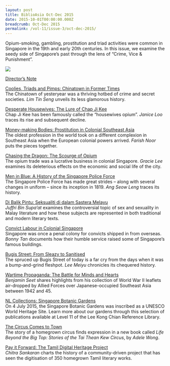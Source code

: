 ```yaml
---
layout: post
title: BiblioAsia Oct-Dec 2015
date: 2015-10-01T00:00:00.000Z
breadcrumb: Oct-Dec 2015
permalink: /vol-11/issue-3/oct-dec-2015/
---
```

Opium-smoking, gambling, prostitution and triad activities were common in Singapore in the 19th and early 20th centuries. In this issue, we examine the seedy side of Singapore’s past through the lens of “Crime, Vice & Punishment”.

<img src="/images/Vol-11-issue-3/Vol11_Iss3.jpg">

[Director’s Note](/vol-11/issue-3/oct-dec-2015/director-note)

[Coolies, Triads and Pimps: Chinatown in Former Times](/vol-11/issue-3/oct-dec-2015/coolies)<br>The Chinatown of yesteryear was a thriving hotbed of crime and secret societies. *Lim Tin Seng* unveils its less glamorous history.

[Desperate Housewives: The Lure of Chap Ji Kee](/vol-11/issue-3/oct-dec-2015/housewives)<br>Chap Ji Kee has been famously called the “housewives opium”. *Janice Loo* traces its rise and subsequent decline.

[Money-making Bodies: Prostitution in Colonial Southeast Asia](/vol-11/issue-3/oct-dec-2015/bodies)<br>The oldest profession in the world took on a different complexion in Southeast Asia when the European colonial powers arrived. *Farish Noor* puts the pieces together.

[Chasing the Dragon: The Scourge of Opium](/vol-11/issue-3/oct-dec-2015/dragon)<br>The opium trade was a lucrative business in colonial Singapore. *Gracie Lee* examines its deleterious effects on the economic and social life of the city.

[Men in Blue: A History of the Singapore Police Force](/vol-11/issue-3/oct-dec-2015/blue)<br>The Singapore Police Force has made great strides – along with several changes in uniform – since its inception in 1819. *Ang Seow Leng* traces its history. 

[Di Balik Pintu: Seksualiti di dalam Sastera Melayu](/vol-11/issue-3/oct-dec-2015/pintu)<br>*Juffri Bin Supa’at* examines the controversial topic of sex and sexuality in Malay literature and how these subjects are represented in both traditional and modern literary texts. 

[Convict Labour in Colonial Singapore](/vol-11/issue-3/oct-dec-2015/convict)<br>Singapore was once a penal colony for convicts shipped in from overseas. *Bonny Tan* documents how their humble service raised some of Singapore’s famous buildings.

[Bugis Street: From Sleazy to Sanitised](/vol-11/issue-3/oct-dec-2015/bugis)<br>The spruced up Bugis Street of today is a far cry from the days when it was a bump-and-grind fleshpot. *Lee Meiyu* chronicles its chequered history.

[Wartime Propaganda: The Battle for Minds and Hearts](/vol-11/issue-3/oct-dec-2015/wartime)<br>*Benjamin Seet* shares highlights from his collection of World War II leaflets air-dropped by Allied Forces over Japanese-occupied Southeast Asia between 1942 and 45.

[NL Collections: Singapore Botanic Gardens](/vol-11/issue-3/oct-dec-2015/sbg)<br>On 4 July 2015, the Singapore Botanic Gardens was inscribed as a UNESCO World Heritage Site. Learn more about our gardens through this selection of publications available at Level 11 of the Lee Kong Chian Reference Library.

[The Circus Comes to Town](/vol-11/issue-3/oct-dec-2015/circus)<br>The story of a homegrown circus finds expression in a new book called *Life Beyond the Big Top: Stories of the Tai Thean Kew Circus*, by *Adele Wong*.

[Pay it Forward: The Tamil Digital Heritage Project](/vol-11/issue-3/oct-dec-2015/payitforward)<br>
*Chitra Sankaran* charts the history of a community-driven project that has seen the digitisation of 350 homegrown Tamil literary works.